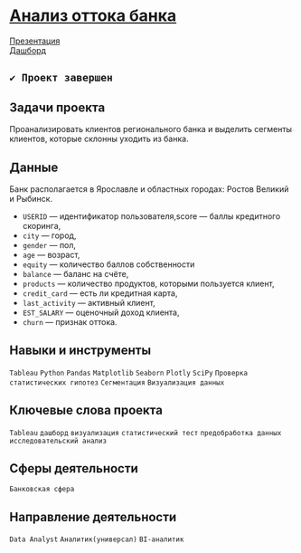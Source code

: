 # [Анализ оттока банка](https://github.com/StanislavTark/yandex_practicum/tree/main/%D0%90%D0%BD%D0%B0%D0%BB%D0%B8%D0%B7%20%D0%BE%D1%82%D1%82%D0%BE%D0%BA%D0%B0%20%D0%B1%D0%B0%D0%BD%D0%BA%D0%B0)
[Презентация](https://drive.google.com/file/d/1XOXTQ4Aita9SbEJbQUlb_fRc3wSA6YcG/view?usp=sharing) \
[Дашборд](https://public.tableau.com/app/profile/.56683918/viz/_17021300184400/sheet4?publish=yes)
## `✔️ Проект завершен`
## Задачи проекта
Проанализировать клиентов регионального банка и выделить сегменты клиентов, которые склонны уходить из банка.
## Данные

Банк располагается в Ярославле и областных городах: Ростов Великий и Рыбинск.
* `USERID`  — идентификатор пользователя,score  — баллы кредитного скоринга,
* `city`  — город,
* `gender`  — пол,
* `age`  — возраст,
* `equity`   — количество баллов собственности
* `balance`  — баланс на счёте,
* `products`  — количество продуктов, которыми пользуется клиент,
* `credit_card`  — есть ли кредитная карта,
* `last_activity`  — активный клиент,
* `EST_SALARY`  — оценочный доход клиента,
* `сhurn`  — признак оттока.
## Навыки и инструменты
`Tableau` `Python` `Pandas` `Matplotlib` `Seaborn` `Plotly` `SciPy` `Проверка статистических гипотез` `Сегментация` `Визуализация данных`
## Ключевые слова проекта
`Tableau` `дашборд` `визуализация` `статистический тест` `предобработка данных` `исследовательский анализ`
## Сферы деятельности
`Банковская сфера`
## Направление деятельности
`Data Analyst` `Аналитик(универсал)` `BI-аналитик`
